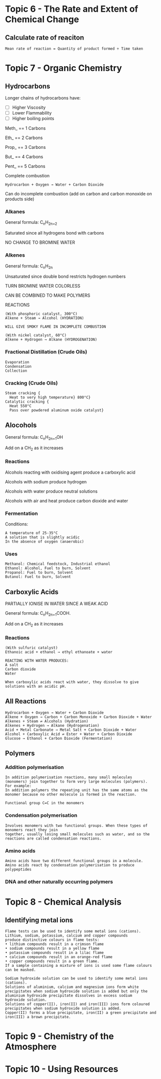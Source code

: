 # Topic 6 - The Rate and Extent of Chemical Change

## Calculate rate of reaciton
```
Mean rate of reaction = Quantity of product formed ÷ Time taken
```



# Topic 7 - Organic Chemistry

## Hydrocarbons

Longer chains of hydrocarbons have:
- [ ] Higher Viscosity
- [ ] Lower Flammability
- [ ] Higher boiling points

Meth_ == 1 Carbons

Eth_ == 2 Carbons

Prop_ == 3 Carbons

But_ == 4 Carbons

Pent_ == 5 Carbons

Complete combustion
```
Hydrocarbon + Oxygen → Water + Carbon Dioxide
```

Can do incomplete combustion (add on carbon and carbon monoxide on products side)

### Alkanes

General formula: C<sub>n</sub>H<sub>2n+2</sub>

Saturated since all hydrogens bond with carbons

NO CHANGE TO BROMINE WATER

### Alkenes

General formula: C<sub>n</sub>H<sub>2n</sub>

Unsaturated since double bond restricts hydrogen numbers

TURN BROMINE WATER COLORLESS

CAN BE COMBINED TO MAKE POLYMERS

REACTIONS
```
(With phosphoric catalyst, 300°C)
Alkene + Steam → Alcohol (HYDRATION)

WILL GIVE SMOKY FLAME IN INCOMPLETE COMBUSTION

(With nickel catalyst, 60°C)
Alkene + Hydrogen → Alkane (HYDROGENATION)
```

### Fractional Distillation (Crude Oils)
```
Evaporation
Condensation
Collection
```

### Cracking (Crude Oils)
```
Steam cracking {
  Heat to very high temperature} 800°C}
Catalytic cracking {
  Heat 550°C
  Pass over powdered aluminum oxide catalyst}
```

## Alocohols

General formula: C<sub>n</sub>H<sub>2n+1</sub>OH

Add on a CH<sub>2</sub> as it increases

### Reactions

Alcohols reacting with oxidising agent produce a carboxylic acid

Alcohols with sodium produce hydrogen

Alcohols with water produce neutral solutions

Alcohols with air and heat produce carbon dioxide and water

### Fermentation
Conditions:
```
A temperature of 25-35°C
A solution that is slightly acidic
In the absence of oxygen (anaerobic)
```

### Uses
```
Methanol: Chemical feedstock, Industrial ethanol
Ethanol: Alcohol, Fuel to burn, Solvent
Propanol: Fuel to burn, Solvent
Butanol: Fuel to burn, Solvent
```

## Carboxylic Acids

PARTIALLY IONISE IN WATER SINCE A WEAK ACID

General formula: C<sub>n</sub>H<sub>2n+1</sub>COOH.

Add on a CH<sub>2</sub> as it increases

### Reactions
```
(With sulfuric catalyst)
Ethanoic acid + ethanol → ethyl ethanoate + water

REACTING WITH WATER PRODUCES:
A salt
Carbon dioxide
Water

When carboxylic acids react with water, they dissolve to give solutions with an acidic pH.
```

## All Reactions
```
Hydrocarbon + Oxygen → Water + Carbon Dioxide
Alkene + Oxygen → Carbon + Carbon Monoxide + Carbon Dioxide + Water
Alkenes + Steam ⇌ Alcohols (Hydration)
Alkenes + Hydrogen → Alkane (Hydrogenation)
Acid + Metal Carbonate → Metal Salt + Carbon Dioxide + Water
Alcohol + Carboxylic Acid ⇌ Ester + Water + Carbon Dioxide
Glucose → Ethanol + Carbon Dioxide (Fermentation)
```
## Polymers

### Addition polymerisation
```
In addition polymerisation reactions, many small molecules
(monomers) join together to form very large molecules (polymers).
For example:
In addition polymers the repeating unit has the same atoms as the
monomer because no other molecule is formed in the reaction.

Functional group C=C in the monomers
```

### Condensation polymerisation
```
Involves monomers with two functional groups. When these types of monomers react they join
together, usually losing small molecules such as water, and so the
reactions are called condensation reactions.
```

### Amino acids
```
Amino acids have two different functional groups in a molecule.
Amino acids react by condensation polymerisation to produce
polypeptides
```

### DNA and other naturally occurring polymers

# Topic 8 - Chemical Analysis

## Identifying metal ions
```
Flame tests can be used to identify some metal ions (cations).
Lithium, sodium, potassium, calcium and copper compounds
produce distinctive colours in flame tests:
• lithium compounds result in a crimson flame
• sodium compounds result in a yellow flame
• potassium compounds result in a lilac flame
• calcium compounds result in an orange-red flame
• copper compounds result in a green flame.
If a sample containing a mixture of ions is used some flame colours
can be masked.

Sodium hydroxide solution can be used to identify some metal ions
(cations).
Solutions of aluminium, calcium and magnesium ions form white
precipitates when sodium hydroxide solution is added but only the
aluminium hydroxide precipitate dissolves in excess sodium
hydroxide solution.
Solutions of copper(II), iron(II) and iron(III) ions form coloured
precipitates when sodium hydroxide solution is added.
Copper(II) forms a blue precipitate, iron(II) a green precipitate and
iron(III) a brown precipitate.
```

# Topic 9 - Chemistry of the Atmosphere
# Topic 10 - Using Resources
